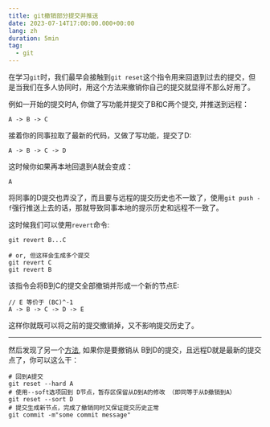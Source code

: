 ```yaml
---
title: git撤销部分提交并推送
date: 2023-07-14T17:00:00.000+00:00
lang: zh
duration: 5min
tag:
  - git
---
```


在学习`git`时，我们最早会接触到`git reset`这个指令用来回退到过去的提交，但是当我们在多人协同时，用这个方法来撤销你自己的提交就显得不那么好用了。

例如一开始的提交时A, 你做了写功能并提交了B和C两个提交, 并推送到远程：

```
A -> B -> C
```

接着你的同事拉取了最新的代码，又做了写功能，提交了D:

```
A -> B -> C -> D
```

这时候你如果再本地回退到A就会变成：

```
A
```

将同事的D提交也弄没了，而且要与远程的提交历史也不一致了，使用`git push -f`强行推送上去的话，那就导致同事本地的提示历史和远程不一致了。

这时候我们可以使用`revert`命令:

```
git revert B...C

# or, 但这样会生成多个提交
git revert C
git revert B
```

该指令会将B到C的提交全部撤销并形成一个新的节点E:

```
// E 等价于 (BC)^-1
A -> B -> C -> D -> E
```

这样你就既可以将之前的提交撤销掉，又不影响提交历史了。

---

然后发现了另一个[方法](https://stackoverflow.com/questions/1463340/how-can-i-revert-multiple-git-commits/1463390#1463390), 如果你是要撤销从 B到D的提交，且远程D就是最新的提交点了，你可以这么干：

```
# 回到A提交
git reset --hard A
# 使用--soft选项回到 D节点，暂存区保留从D到A的修改 （即同等于从D撤销到A）
git reset --sort D
# 提交生成新节点，完成了撤销同时又保证提交历史正常
git commit -m"some commit message"
```





